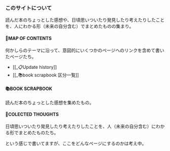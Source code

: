 ### このサイトについて
読んだ本のちょっとした感想や、日頃思いついたり発見したり考えたりしたことを、人にわかる形（未来の自分含む）でまとめたものの集まり。

#### 📍MAP OF CONTENTS
何かしらのテーマに沿って、意図的にいくつかのページへのリンクを含めて書いたページたち。

- [[_📋Update history]]
- [[_📚book scrapbook 区分一覧]]

#### 📚BOOK SCRAPBOOK
読んだ本のちょっとした感想を集めたもの。
#### 📝COLECTED THOUGHTS
日頃思いついたり発見したり考えたりしたことを、人（未来の自分含む）にわかる形でまとめたものたち。

という感じで書いてますが、ここをどんなページにするのかは考え中。